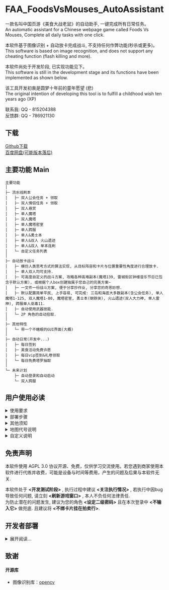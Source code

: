 # FAA_FoodsVsMouses_AutoAssistant
一款名叫中国页游《美食大战老鼠》的自动助手, 一键完成所有日常任务。  
An automatic assistant for a Chinese webpage game called Foods Vs Mouses, Complete all daily tasks with one click. 

本软件基于图像识别 + 自动放卡完成战斗, 不支持任何作弊功能(秒杀或更多)。  
This software is based on image recognition, and does not support any cheating function (flash killing and more).

本软件尚处于开发阶段, 已实现功能见下。  
This software is still in the development stage and its functions have been implemented as shown below.

该工具开发初衷是圆梦十年前的童年愿望 (悲)    
The original intention of developing this tool is to fulfill a childhood wish ten years ago (XP)

联系我: QQ - 815204388  
反馈群: QQ - 786921130


## 下载
[Github下载](https://github.com/StareAbyss/FoodsVsMouses_AutoAssistant/releases)  
[百度网盘(可能版本落后)](https://pan.baidu.com/s/11_3l076upWYJCZnupowUEQ?pwd=STAR)

## 主要功能 Main

    主要功能
    │
    ├─ 流水线刷本
    │   ├─ 双人公会任务 + 领取 
    │   ├─ 双人情侣任务 + 领取 
    │   ├─ 双人悬赏 
    │   ├─ 单人魔塔
    │   ├─ 双人魔塔
    │   ├─ 单人魔塔密室
    │   ├─ 单人跨服
    │   ├─ 单人&勇士本
    │   ├─ 单人&双人 火山遗迹
    │   ├─ 单人&双人 单本连刷
    │   └─ 自定义任务列表
    │
    ├─ 自动放卡战斗
    │   ├─ 模仿人类思考方式的算法实现, 从目标阵容和卡片与位置重要性角度进行合理放卡.
    │   ├─ 单人双人均可支持.
    │   ├─ 可高度自定义的战斗方案, 攻略各种高难副本(魔塔139, 雷城街区钟楼音乐节日已包含于默认方案), 或根据个人box创建独属于您自己的完美方案~
    │   ├─ 一文件一份战斗方案, 便于分享抄作业, 分享您的奇思妙想.
    │   ├─ 默认配置简单平民, 上手容易, 可完成: 三岛和海底大多数副本(含公会任务), 单人魔塔1-125, 双人魔塔1-80, 魔塔密室, 勇士本(钢铁侠), 火山遗迹(双人大力神, 单人雷神), 跨服单人巫毒11.
    │   ├─ 自动使用武器技能.
    │   └─ 2P 角色的自动拾取.
    │
    ├─ 其他特性
    │   └─ 带一个不瞎眼的GUI界面(大概)
    │
    ├─ 自动日常(开发中...)
    │   ├─ 每日签到
    │   ├─ 美食活动免费许愿
    │   ├─ 每日vip签到&礼卷领取
    │   └─ 每日免费塔罗抽取
    │
    └─ 未来计划
        ├─ 自动登录和自动启动
        └─ 双人跨服

## 用户使用必读



<details>
<summary>使用要求</summary>
    
#### 1.浏览器
目前仅支持 **<360游戏大厅>** **<2P>** **<多窗口模式>**。必须点击右上角按钮拆成两个窗口否则无法正常识别!  开更多窗口不会造成影响。 
已更新ui 不用再填文件了!

#### 2.角色
P2必须加P1为好友, 且为 **<唯一>** 好友(P1不受限)。  
最好保证P1和P2 **<等级>** 足够进入大多数副本, 且点掉首次进入副本前的 **<橙色图标>** , 否则部分功能在顺序执行时会卡死或报错退出。  
游戏内设定 **<仅接受来自好友>** 的邀请, 否则会被某些乱七八糟的邀请扰乱流程。  
会自动设定关卡密码, 防止有人进入扰乱。  

#### 3.卡组(默认卡组)
本软件支持自定义的战斗布阵, 下图布阵为软件自带战斗方案
其中默认方案或花瓶卡组是用于通勤, 可通杀大多数关卡, 包括所有公会任务和情侣任务, 火山遗迹, 勇士, 单人魔塔125, 双人魔塔上限未知, 跨服巫毒11(或更高)
下图不是指定特定卡, 而是类似的功能的卡都可以

##### 默认卡组  
用于通勤, 可通杀大多数关卡, 包括所有公会任务和情侣任务, 火山遗迹, 勇士, 单人魔塔125, 双人魔塔上限未知, 跨服巫毒11(或更高)  
1P   
1 　　　|2 　　　|3 　　　|4 　　　|5 　　　|6 　　　|7 　　　|8 　　　|9 　　　|10 　　　|11 　　　|12 　　　
-|-|-|-|-|-|-|-|-|-|-|-
木盘子|麦芽糖|小火|海星|狮子座|瓜皮|油灯|布丁|糖葫芦|空一格|气泡|咖啡粉

2P   
1 　　　|2 　　　|3 　　　|4 　　　|5 　　　|6 　　　|7 　　　|8 　　　|9 　　　|10 　　　|11 　　　|12 　　　
-|-|-|-|-|-|-|-|-|-|-|-
木盘子|麦芽糖|小火|海星|狮子座|瓜皮|油灯|空一格|气泡|咖啡粉 

##### 花瓶卡组  
摆烂, 什么都不干,一般可以是1P默认,2P花瓶, 作用同默认卡组 
1 　　　|2 　　　|3 　　　|4 　　　|5 　　　|6 　　　|7 　　　|8 　　　|9 　　　|10 　　　|11 　　　|12 　　　
-|-|-|-|-|-|-|-|-|-|-|-
木盘子|麦芽糖|空一格|气泡|咖啡粉

##### 街区 + 钟楼 + 音乐节日 请不要用猫枪, 会导致瓦力鼠爆炸

1P   
1 　　　|2 　　　|3 　　　|4 　　　|5 　　　|6 　　　|7 　　　|8 　　　|9 　　　|10 　　　|11 　　　|12 　　　
-|-|-|-|-|-|-|-|-|-|-|-
木盘子|麦芽糖|小火|布丁|海星|糖葫芦|冰淇淋|辣椒粉|清明粿|老鼠夹|瓜皮|咖啡粉

2P   
1 　　　|2 　　　|3 　　　|4 　　　|5 　　　|6 　　　|7 　　　|8 　　　|9 　　　|10 　　　|11 　　　|12 　　　
-|-|-|-|-|-|-|-|-|-|-|-
木盘子|麦芽糖|小火|海星|冰淇淋|辣椒粉|清明粿|鼠夹子|瓜皮|咖啡粉

#### 4.练度(默认卡组)
没说明则可以任意配置, 可采取上位替代

    木盘子: 必须1转, 1P|2P均是.不可替代.
    麦芽糖+咖啡粉: 可以用魔法软糖替代. 推荐1转减费.
    小火: 推荐2转. 人形太阳神或者其他变态产火卡随意. 
    海星: 1P推荐 12星+技能7+2转. 2P 能上岸就行
    糖葫芦: 9星+技能5.
    狮子座: 9星.
    瓜皮: 9星+1转+技能7, 没有问题也不是很大, 但容错更高.

</details>



<details>
<summary>部署步骤</summary>

#### 1. 下载最新版本zip
脚本所在目录前的所有目录内 **<不能有任何中文路径>** !

#### 2. 游戏内角色配置
根据上文要求 更改卡组 好友等 ...


#### 3. 启动
启动 **<main文件夹中的main.exe>**
可以为它创建快捷方式
</details>



<details>
<summary>其他须知</summary>
    
1. 本软件采用通用 **<全自动>** 进图组队+战斗, 执行期间 **<务必不要把鼠标移入游戏区域>** 内将干扰功能, 会导致难以想象的错误.   
2. 本软件支持自定义战斗方案; 默认战斗战斗以 **<1P为战斗力>** , 2P为辅助. 做任务的卡在需要时, 将自动从已有的绑定卡片中添加.    
3. 本软件组队以 **<2P为队长>** , 进行双人模式的组队操作.    
4. 本软件不对背包爆满的问题做预设, 请自行 **<保证背包格子充足>**.   
</details>



<details>
<summary>地图代号说明</summary>
    
地图代号包含: 地图类型-地图序号-关卡序号

常用案例:  
神殿:`NO-1-7`    
深渊:`NO-1-14`   
城堡:`NO-2-5`  
港口:`NO-2-10`   
火山:`NO-2-15`   
花园:`NO-4-5`  

    NO: Normal 普通关卡 包括三岛+海岛+遗迹 总选择2区
        1: 美味岛
        2: 火山岛
        3: 火山遗迹
        4: 浮空岛
        5: 旋涡
            从1开始, 根据地图顺序递增
            外论：
                漫游关卡为 NO-1-15 NO-2-16 NO-4-16
                勇士挑战为 NO-2-17 仅支持钢铁侠
    MT: Magic Tower 魔塔蛋糕 通过地图进入
        1: 单人
            直接填入层数(1-155)
        2: 双人
            直接填入层数(1-100)
        3: 密室
            1为炼金房(1-4)
    CS: Cross Server 跨服副本(不支持组队)
        1: 古堡
        2: 天空
        3: 地狱
        4: 水火
        5: 巫毒
        6: 冰封
            1-8：所有地图
    OR: Offer a Reward 悬赏副本
        1: 美味
        2: 火山
        3: 浮空
            0: 保证每一个关卡都有三个参数 占位
    EX: Extra 番外副本
        1: 营地
        2: 沙漠
        3: 雪山
        4: 雷城
            
</details>



<details>
<summary>自定义说明</summary>
在config目录中:  
    opt_customize_todo.json 为 自定义任务定义.  
    opt_battle_plan 为 战斗方案.  
    
#### 自定义任务
支持范围包括 NO CS OR EX  
需要设定参数请参见文件内

#### 战斗方案
设定需要摆的阵形

    {
        "阵容名称"：
        {
            "tips": str,
            "id": int,
            "name": str,
            "location": [str,...]
            },
    }
    
阵容名称 - 用于调用该方案, 界面中的1P方案、2P方案、自定义任务中的战斗正是对应此处的名称.    
tips - 只是提示文字, 没有其他意义.  
id - 对应卡组的第N个卡, 1和2是木盘子和麦芽糖, 不可改动, 否则会破坏自动计算放承载卡的功能.  
name - 卡片的英文名称, 用于Ban卡.  
</details>

## 免责声明
本软件使用 AGPL 3.0 协议开源、免费，仅供学习交流使用。若您遇到商家使用本软件进行代练并收费，可能是设备与时间等费用，产生的问题及后果与本软件无关.  

本软件处于 **<开发测试阶段>** , 执行过程中建议 **<关注执行情况>** , 若执行中因bug导致任何问题, 请立刻 **<刷新游戏窗口>** , 本人不负任何法律责任.   
为防止潜在的问题发生, 建议为您的角色 **<设定二级密码>** 且在本次登录中 **<不输入它>** 做兜底. 且建议将 **<不绑卡片挂在拍卖行>**.  


## 开发者部署
<details>
<summary>展开阅读...</summary>
如要拿到本地使用, 请解压 resource.zip 放到项目根目录级. 

    root
     ├─ function(打包后为main)
     │   ├─ common 包含各种工具类, 后台进行 截图/找图/按键/点击等
     │   ├─ script 主要功能函数 以common.py和farm_no_ui.py为主 其他未实现
     │   │   ├─ common.py 战斗中的通用封装函数
     │   │   ├─ common_action.py 一轮战斗和邀请的封装函数
     │   │   ├─ load_ui_file.py MainWindow类, 读取ui, 书写少量通用函数.
     │   │   ├─ load_opt.py 继承MainWindow, todo_ui.josn 和 opt数组 和 ui界面的数据传输.
     │   │   └─ battle_with_ui.py 继承MainWindow, 根据opt进行战斗, 包含不同战斗模式下的不同参数和步骤.
     │   ├─ get_root_path.py 根据exe和pycharm运行环境 获取root路径
     │   └─ main.py 主函数
     ├─ resource
     │   ├─ logs 战利品记录
     │   ├─ picture 图片资源
     │   └─ ui .ui文件
     └─ todo_ui.josn

路径做了简单处理 再pycharm和打包exe后都可以轻松运行.  
Link Start!
</details>

## 致谢
#### 开源库
* 图像识别库：[opencv](https://github.com/opencv/opencv.git)
